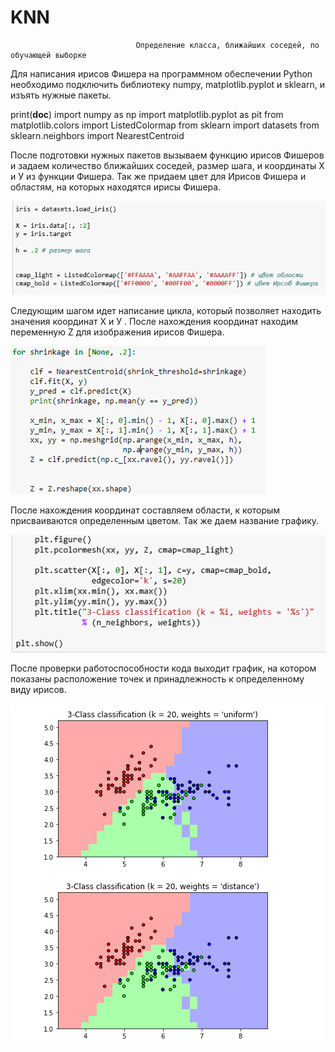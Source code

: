 # KNN
                                Определение класса, ближайших соседей, по обучающей выборке

Для написания ирисов Фишера на программном обеспечении Python необходимо подключить библиотеку numpy, matplotlib.pyplot и sklearn, и изъять нужные пакеты. 

print(__doc__)
import numpy as np
import matplotlib.pyplot as pit
from matplotlib.colors import ListedColormap
from sklearn import datasets
from sklearn.neighbors import NearestCentroid

После подготовки нужных пакетов вызываем функцию ирисов Фишеров и задаем количество ближайших соседей, размер шага, и координаты Х и У из функции Фишера.  Так же придаем цвет для Ирисов Фишера и областям, на которых находятся  ирисы Фишера.

![](https://raw.githubusercontent.com/Vladbaranov/KNN/master/2.1.png)

Следующим шагом идет написание цикла, который позволяет находить значения координат Х и У . После нахождения координат находим переменную Z для изображения ирисов Фишера.

![](https://raw.githubusercontent.com/Vladbaranov/KNN/master/3.png)

После нахождения  координат составляем области, к которым присваиваются определенным цветом. Так же даем название графику.

![](https://raw.githubusercontent.com/Vladbaranov/KNN/master/4.png)

После проверки работоспособности кода выходит график, на котором показаны расположение точек и принадлежность  к определенному виду  ирисов.


![](https://raw.githubusercontent.com/Vladbaranov/KNN/master/5.1.png)
